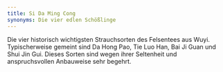 ```yaml
---
title: Si Da Ming Cong
synonyms: Die vier edlen Schößlinge
---
```

Die vier historisch wichtigsten Strauchsorten des Felsentees aus Wuyi. Typischerweise gemeint sind Da Hong Pao, Tie Luo Han, Bai Ji Guan und Shui Jin Gui. Dieses Sorten sind wegen ihrer Seltenheit und anspruchsvollen Anbauweise sehr begehrt.